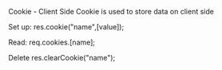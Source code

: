 Cookie - Client Side
Cookie is used to store data on client side

Set up:
res.cookie("name",[value]);

Read:
req.cookies.[name];

Delete
res.clearCookie("name");